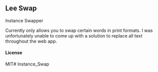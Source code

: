 ## Lee Swap

Instance Swapper

Currently only allows you to swap certain words in print formats. I was unfortunately unable to come up with a solution to replace all text throughout the web app.

#### License

MIT# Instance_Swap
